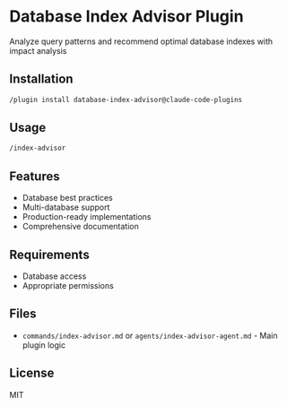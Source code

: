 # Database Index Advisor Plugin

Analyze query patterns and recommend optimal database indexes with impact analysis

## Installation

```bash
/plugin install database-index-advisor@claude-code-plugins
```

## Usage

```bash
/index-advisor
```

## Features

- Database best practices
- Multi-database support
- Production-ready implementations
- Comprehensive documentation

## Requirements

- Database access
- Appropriate permissions

## Files

- `commands/index-advisor.md` or `agents/index-advisor-agent.md` - Main plugin logic

## License

MIT

